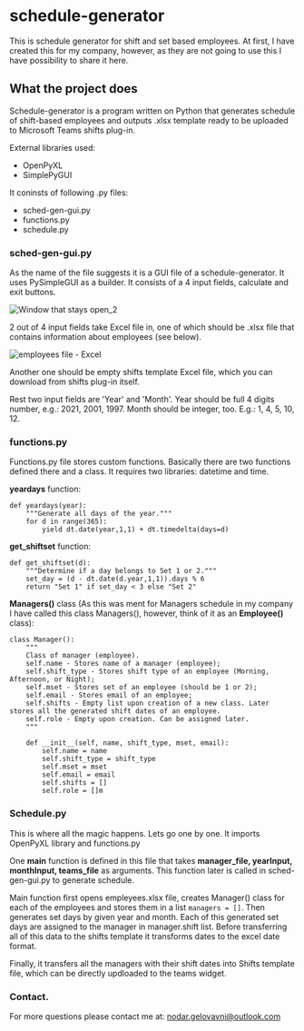 # schedule-generator
This is schedule generator for shift and set based employees. At first, I have created this for my company, however, as they are not going to use this I have possibility to share it here. 


## What the project does
Schedule-generator is a program written on Python that generates schedule of shift-based employees and outputs .xlsx template ready to be uploaded to Microsoft Teams shifts plug-in. 

External libraries used:
* OpenPyXL
* SimplePyGUI

It coninsts of following .py files:
* sched-gen-gui.py
* functions.py
* schedule.py

### sched-gen-gui.py
As the name of the file suggests it is a GUI file of a schedule-generator. It uses PySimpleGUI as a builder. It consists of a 4 input fields, calculate and exit buttons. 

![Window that stays open_2](https://user-images.githubusercontent.com/6499479/129483141-c467c628-f25f-4d7a-bc30-8fa2af49ed49.jpg)


2 out of 4 input fields take Excel file in, one of which should be .xlsx file that contains information about employees (see below).

![employees file - Excel](https://user-images.githubusercontent.com/6499479/129481895-3f9b8215-cd09-4404-82a4-79d33aff0fac.jpg)

Another one should be empty shifts template Excel file, which you can download from shifts plug-in itself. 

Rest two input fields are 'Year' and 'Month'. Year should be full 4 digits number, e.g.: 2021, 2001, 1997. Month should be integer, too. E.g.: 1, 4, 5, 10, 12.

### functions.py
Functions.py file stores custom functions. Basically there are two functions defined there and a class. It requires two libraries: datetime and time. 

**yeardays** function:
```
def yeardays(year):
    """Generate all days of the year."""
    for d in range(365):
        yield dt.date(year,1,1) + dt.timedelta(days=d)
```

**get_shiftset** function:
```
def get_shiftset(d):
    """Determine if a day belongs to Set 1 or 2."""
    set_day = (d - dt.date(d.year,1,1)).days % 6
    return "Set 1" if set_day < 3 else "Set 2"
```

**Managers()** class (As this was ment for Managers schedule in my company I have called this class Managers(), however, think of it as an **Employee()** class):
```
class Manager():
    """
    Class of manager (employee).
    self.name - Stores name of a manager (employee);
    self.shift_type - Stores shift type of an employee (Morning, Afternoon, or Night);
    self.mset - Stores set of an employee (should be 1 or 2);
    self.email - Stores email of an employee;
    self.shifts - Empty list upon creation of a new class. Later stores all the generated shift dates of an employee.
    self.role - Empty upon creation. Can be assigned later.
    """

    def __init__(self, name, shift_type, mset, email):
        self.name = name
        self.shift_type = shift_type
        self.mset = mset
        self.email = email
        self.shifts = []
        self.role = []m
```

### Schedule.py
This is where all the magic happens. Lets go one by one. It imports OpenPyXL library and functions.py

One **main** function is defined in this file that takes **manager_file, yearInput, monthInput, teams_file** as arguments. This function later is called in sched-gen-gui.py to generate schedule.

Main function first opens empleyees.xlsx file, creates Manager() class for each of the employees and stores them in a list `managers = []`. Then generates set days by given year and month. Each of this generated set days are assigned to the manager in manager.shift list. Before transferring all of this data to the shifts template it transforms dates to the excel date format. 

Finally, it transfers all the managers with their shift dates into Shifts template file, which can be directly updloaded to the teams widget. 

### Contact. 
For more questions please contact me at: nodar.gelovavni@outlook.com
